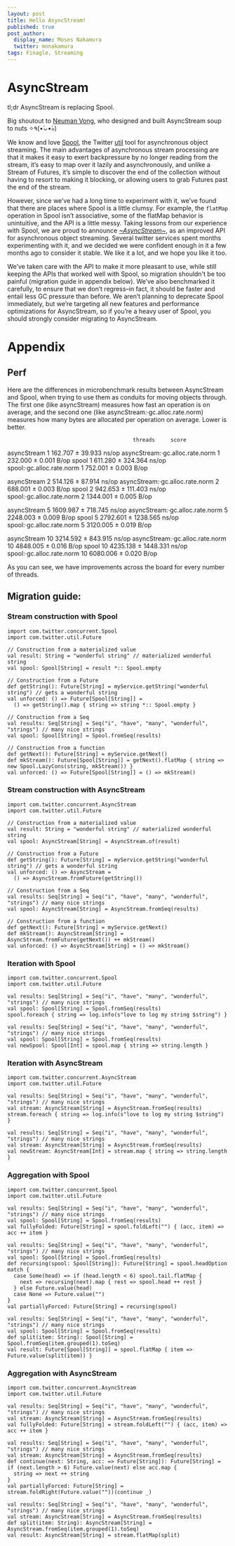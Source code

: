 ```yaml
---
layout: post
title: Hello AsyncStream!
published: true
post_author:
  display_name: Moses Nakamura
  twitter: mnnakamura
tags: Finagle, Streaming
---
```


# AsyncStream

tl;dr AsyncStream is replacing Spool.

Big shoutout to [Neuman Vong][0], who designed and built AsyncStream soup to nuts ✧٩(•́⌄•́๑)

We know and love [Spool][1], the Twitter [util][2] tool for asynchronous object streaming.  The main
advantages of asynchronous stream processing are that it makes it easy to exert backpressure by no
longer reading from the stream, it’s easy to map over it lazily and asynchronously, and unlike a
Stream of Futures, it’s simple to discover the end of the collection without having to resort to
making it blocking, or allowing users to grab Futures past the end of the stream.

However, since we’ve had a long time to experiment with it, we’ve found that there are places where
Spool is a little clumsy.  For example, the `flatMap` operation in Spool isn’t associative, some of
the flatMap behavior is unintuitive, and the API is a little messy.  Taking lessons from our
experience with Spool, we are proud to announce [*~AsyncStream~*][3], as an improved API for
asynchronous object streaming.  Several twitter services spent months experimenting with it, and we
decided we were confident enough in it a few months ago to consider it stable.  We like it a lot,
and we hope you like it too.

We’ve taken care with the API to make it more pleasant to use, while still keeping the APIs that
worked well with Spool, so migration shouldn't be too painful (migration guide in appendix below).
We’ve also benchmarked it carefully, to ensure that we don’t regress–in fact, it should be faster
and entail less GC pressure than before.  We aren’t planning to deprecate Spool immediately, but
we’re targeting all new features and performance optimizations for AsyncStream, so if you’re a heavy
user of Spool, you should strongly consider migrating to AsyncStream.

# Appendix

## Perf

Here are the differences in microbenchmark results between AsyncStream and Spool, when trying to use
them as conduits for moving objects through.  The first one (like asyncStream) measures how fast an
operation is on average, and the second one (like asyncStream:·gc.alloc.rate.norm) measures how many
bytes are allocated per operation on average.  Lower is better.

      	      		     		    	    threads 	score
asyncStream                                  	    1		162.707 ±   39.933   ns/op
asyncStream:·gc.alloc.rate.norm   		    1		232.000 ±    0.001    B/op
spool                                               1		611.280 ±  324.364   ns/op
spool:·gc.alloc.rate.norm                	    1		752.001 ±    0.003    B/op

asyncStream                                 	    2		514.126 ±   87.914   ns/op
asyncStream:·gc.alloc.rate.norm   		    2		688.001 ±    0.003    B/op
spool                                               2		942.653 ±  111.403   ns/op
spool:·gc.alloc.rate.norm               	    2		1344.001 ±    0.005    B/op

asyncStream                                 	    5		1609.987 ±  718.745   ns/op
asyncStream:·gc.alloc.rate.norm   		    5		2248.003 ±    0.009    B/op
spool                                               5		2792.601 ± 1238.565   ns/op
spool:·gc.alloc.rate.norm               	    5		3120.005 ±    0.019    B/op

asyncStream                                 	    10		3214.592 ±  843.915   ns/op
asyncStream:·gc.alloc.rate.norm    		    10 		4848.005 ±    0.016    B/op
spool                                               10 		4235.138 ± 1448.331   ns/op
spool:·gc.alloc.rate.norm                	    10 		6080.006 ±    0.020    B/op

As you can see, we have improvements across the board for every number of threads.


## Migration guide:
### Stream construction with Spool

```
import com.twitter.concurrent.Spool
import com.twitter.util.Future

// Construction from a materialized value
val result: String = "wonderful string" // materialized wonderful string
val spool: Spool[String] = result *:: Spool.empty

// Construction from a Future
def getString(): Future[String] = myService.getString("wonderful string") // gets a wonderful string
val unforced: () => Future[Spool[String]] =
  () => getString().map { string => string *:: Spool.empty }

// Construction from a Seq
val results: Seq[String] = Seq("i", "have", "many", "wonderful", "strings") // many nice strings
val spool: Spool[String] = Spool.fromSeq(results)

// Construction from a function
def getNext(): Future[String] = myService.getNext()
def mkStream(): Future[Spool[String]] = getNext().flatMap { string => new Spool.LazyCons(string, mkStream()) }
val unforced: () => Future[Spool[String]] = () => mkStream()
```

### Stream construction with AsyncStream

```
import com.twitter.concurrent.AsyncStream
import com.twitter.util.Future

// Construction from a materialized value
val result: String = "wonderful string" // materialized wonderful string
val spool: AsyncStream[String] = AsyncStream.of(result)

// Construction from a Future
def getString(): Future[String] = myService.getString("wonderful string") // gets a wonderful string
val unforced: () => AsyncStream =
  () => AsyncStream.fromFuture(getString())

// Construction from a Seq
val results: Seq[String] = Seq("i", "have", "many", "wonderful", "strings") // many nice strings
val spool: AsyncStream[String] = AsyncStream.fromSeq(results)

// Construction from a function
def getNext(): Future[String] = myService.getNext()
def mkStream(): AsyncStream[String] = AsyncStream.fromFuture(getNext()) ++ mkStream()
val unforced: () => AsyncStream[String] = () => mkStream()
```

### Iteration with Spool

```
import com.twitter.concurrent.Spool
import com.twitter.util.Future

val results: Seq[String] = Seq("i", "have", "many", "wonderful", "strings") // many nice strings
val spool: Spool[String] = Spool.fromSeq(results)
spool.foreach { string => log.info(s"love to log my string $string") }

val results: Seq[String] = Seq("i", "have", "many", "wonderful", "strings") // many nice strings
val spool: Spool[String] = Spool.fromSeq(results)
val newSpool: Spool[Int] = spool.map { string => string.length }
```

### Iteration with AsyncStream

```
import com.twitter.concurrent.AsyncStream
import com.twitter.util.Future

val results: Seq[String] = Seq("i", "have", "many", "wonderful", "strings") // many nice strings
val stream: AsyncStream[String] = AsyncStream.fromSeq(results)
stream.foreach { string => log.info(s"love to log my string $string") }

val results: Seq[String] = Seq("i", "have", "many", "wonderful", "strings") // many nice strings
val stream: AsyncStream[String] = AsyncStream.fromSeq(results)
val newStream: AsyncStream[Int] = stream.map { string => string.length }
```

### Aggregation with Spool

```
import com.twitter.concurrent.Spool
import com.twitter.util.Future

val results: Seq[String] = Seq("i", "have", "many", "wonderful", "strings") // many nice strings
val spool: Spool[String] = Spool.fromSeq(results)
val fullyFolded: Future[String] = spool.foldLeft("") { (acc, item) => acc ++ item }

val results: Seq[String] = Seq("i", "have", "many", "wonderful", "strings") // many nice strings
val spool: Spool[String] = Spool.fromSeq(results)
def recursing(spool: Spool[String]): Future[String] = spool.headOption match {
  case Some(head) => if (head.length < 6) spool.tail.flatMap {
    next => recursing(next).map { rest => spool.head ++ rest }
  } else Future.value(head)
  case None => Future.value("")
}
val partiallyForced: Future[String] = recursing(spool)

val results: Seq[String] = Seq("i", "have", "many", "wonderful", "strings") // many nice strings
val spool: Spool[String] = Spool.fromSeq(results)
def split(item: String): Spool[String] = Spool.fromSeq(item.grouped(1).toSeq)
val result: Future[Spool[String]] = spool.flatMap { item => Future.value(split(item)) }
```

### Aggregation with AsyncStream

```
import com.twitter.concurrent.AsyncStream
import com.twitter.util.Future

val results: Seq[String] = Seq("i", "have", "many", "wonderful", "strings") // many nice strings
val stream: AsyncStream[String] = AsyncStream.fromSeq(results)
val fullyFolded: Future[String] = stream.foldLeft("") { (acc, item) => acc ++ item }

val results: Seq[String] = Seq("i", "have", "many", "wonderful", "strings") // many nice strings
val stream: AsyncStream[String] = AsyncStream.fromSeq(results)
def continue(next: String, acc: => Future[String]): Future[String] = if (next.length > 6) Future.value(next) else acc.map {
  string => next ++ string
}
val partiallyForced: Future[String] = stream.foldRight(Future.value(""))(continue _)

val results: Seq[String] = Seq("i", "have", "many", "wonderful", "strings") // many nice strings
val stream: AsyncStream[String] = AsyncStream.fromSeq(results)
def split(item: String): AsyncStream[String] = AsyncStream.fromSeq(item.grouped(1).toSeq)
val result: AsyncStream[String] = stream.flatMap(split)
```

[0]: https://github.com/luciferous
[1]: https://github.com/twitter/util/blob/develop/util-core/src/main/scala/com/twitter/concurrent/Spool.scala
[2]: https://github.com/twitter/util
[3]: https://github.com/twitter/util/blob/develop/util-core/src/main/scala/com/twitter/concurrent/AsyncStream.scala
